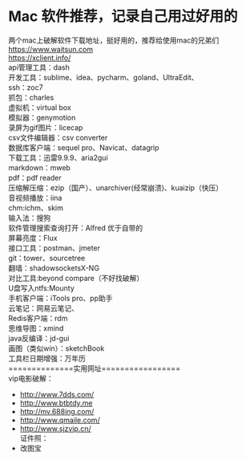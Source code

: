 # Mac 软件推荐，记录自己用过好用的
两个mac上破解软件下载地址，挺好用的，推荐给使用mac的兄弟们<br>
https://www.waitsun.com<br>
https://xclient.info/<br>
api管理工具：dash<br>
开发工具：sublime、idea、pycharm、goland、UltraEdit、<br>
ssh：zoc7<br>
抓包：charles<br>
虚拟机：virtual box<br>
模拟器：genymotion<br>
录屏为gif图片：licecap<br>
csv文件编辑器：csv converter<br>
数据库客户端：sequel pro、Navicat、datagrip<br>
下载工具：迅雷9.9.9、aria2gui<br>
markdown：mweb<br>
pdf：pdf reader<br>
压缩解压缩：ezip（国产）、unarchiver(经常崩溃)、kuaizip（快压）<br>
音视频播放：iina<br>
chm:ichm、skim<br>
输入法：搜狗<br>
软件管理搜索查询打开：Alfred  优于自带的<br>
屏幕亮度：Flux<br>
接口工具：postman、jmeter<br>
git：tower、sourcetree<br>
翻墙：shadowsocketsX-NG<br>
对比工具:beyond compare（不好找破解）<br>
U盘写入ntfs:Mounty<br>
手机客户端：iTools pro、pp助手<br>
云笔记：网易云笔记、<br>
Redis客户端：rdm<br>
思维导图：xmind<br>
java反编译：jd-gui<br>
画图（类似win）：sketchBook<br>
工具栏日期增强：万年历<br>
==============实用网址=================<br>
vip电影破解：<br>
* http://www.7dds.com/<br>
* http://www.btbtdy.me<br>
* http://mv.688ing.com/<br>
* http://www.qmaile.com/<br>
* http://www.sjzvip.cn/<br>
证件照：<br>
* 改图宝




